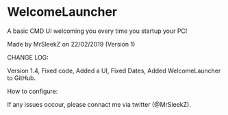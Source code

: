 # WelcomeLauncher
A basic CMD UI welcoming you every time you startup your PC!

Made by MrSleekZ on 22/02/2019 (Version 1)

CHANGE LOG:

Version 1.4,
Fixed code,
Added a UI,
Fixed Dates,
Added WelcomeLauncher to GitHub.


How to configure:

If any issues occour, please connact me via twitter (@MrSleekZ).
